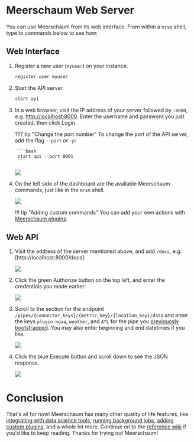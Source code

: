 # Meerschaum Web Server

You can use Meerschaum from its web interface. From within a `mrsm` shell, type to commands below to see how:

## Web Interface

1. Register a new user (`myuser`) on your instance.

    ```bash
    register user myuser
    ```

2. Start the API server.

    ```bash
    start api
    ```

3. In a web browser, visit the IP address of your server followed by `:8000`, e.g. [http://localhost:8000](http://localhost:8000). Enter the username and password you just created, then click Login.

    ??? tip "Change the port number"
        To change the port of the API server, add the flag `--port` or `-p`:

        ```bash
        start api --port 8001
        ```

    <img src="/assets/screenshots/login-page.png"/>

4. On the left side of the dashboard are the available Meerschaum commands, just like in the `mrsm` shell.

    <img src="/assets/screenshots/dash.png"/>

    !!! tip "Adding custom commands"
        You can add your own actions with [Meerschaum plugins](/reference/plugins/writing-plugins/#action-plugins).

## Web API

1. Visit the address of the server mentioned above, and add `/docs`, e.g. [http://localhost:8000/docs]:

    <img src="/assets/screenshots/api-docs.png"/>

2. Click the green Authorize button on the top left, and enter the credentials you made earlier:

    <img src="/assets/screenshots/api-login.png"/>

3. Scroll to the section for the endpoint `/pipes/{connector_keys}/{metric_key}/{location_key}/data` and enter the keys `plugin:noaa`, `weather`, and `ATL` for the pipe you [previouosly bootstrapped](/get-started/bootstrap/). You may also enter beginning and end datetimes if you like.

    <img src="/assets/screenshots/api-data-params.png"/>  

4. Click the blue Execute button and scroll down to see the JSON response.

    <img src="/assets/screenshots/api-data-response.png"/>


# Conclusion

That's all for now! Meerschaum has many other quality of life features, like [integrating with data science tools](/reference/data-analysis-tools/), [running background jobs](/reference/background-jobs/), [adding custom plugins](/reference/plugins/types-of-plugins/), and a whole lot more. Continue on to the [reference wiki](/reference/pipes/) if you'd like to keep reading. Thanks for trying out Meerschaum!
